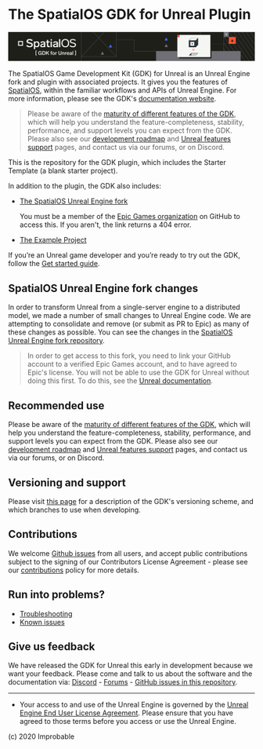 # The SpatialOS GDK for Unreal Plugin

![](SpatialGDK/Documentation/spatialos-gdkforunreal-header.png)

The SpatialOS Game Development Kit (GDK) for Unreal is an Unreal Engine fork and plugin with associated projects. It gives you the features of [SpatialOS](https://documentation.improbable.io/spatialos-overview/docs), within the familiar workflows and APIs of Unreal Engine. For more information, please see the GDK's [documentation website](https://documentation.improbable.io/gdk-for-unreal/docs).

> Please be aware of the [maturity of different features of the GDK](https://documentation.improbable.io/gdk-for-unreal/docs/product-maturity-lifecycle), which will help you understand the feature-completeness, stability, performance, and support levels you can expect from the GDK.  Please also see our [development roadmap](https://github.com/spatialos/UnrealGDK/projects/1) and [Unreal features support](https://documentation.improbable.io/gdk-for-unreal/docs/unreal-features-support) pages, and contact us via our forums, or on Discord.

This is the repository for the GDK plugin, which includes the Starter Template (a blank starter project).

In addition to the plugin, the GDK also includes:

* [The SpatialOS Unreal Engine fork](https://github.com/improbableio/UnrealEngine)

    You must be a member of the [Epic Games organization](https://github.com/EpicGames) on GitHub to access this. If you aren't, the link returns a 404 error.
* [The Example Project](https://github.com/spatialos/UnrealGDKExampleProject)
  
If you’re an Unreal game developer and you’re ready to try out the GDK, follow the [Get started guide](https://documentation.improbable.io/gdk-for-unreal/docs/get-started-introduction). 

## SpatialOS Unreal Engine fork changes
In order to transform Unreal from a single-server engine to a distributed model, we made a number of small changes to Unreal Engine code. We are attempting to consolidate and remove (or submit as PR to Epic) as many of these changes as possible. You can see the changes in the [SpatialOS Unreal Engine fork repository](https://github.com/improbableio/UnrealEngine).

> In order to get access to this fork, you need to link your GitHub account to a verified Epic Games account, and to have agreed to Epic's license. You will not be able to use the GDK for Unreal without doing this first. To do this, see the [Unreal documentation](https://www.unrealengine.com/en-US/ue4-on-github).

## Recommended use
Please be aware of the [maturity of different features of the GDK](https://documentation.improbable.io/gdk-for-unreal/docs/product-maturity-lifecycle), which will help you understand the feature-completeness, stability, performance, and support levels you can expect from the GDK.  Please also see our [development roadmap](https://github.com/spatialos/UnrealGDK/projects/1) and [Unreal features support](https://documentation.improbable.io/gdk-for-unreal/docs/unreal-features-support) pages, and contact us via our forums, or on Discord.

## Versioning and support
Please visit [this page](https://documentation.improbable.io/gdk-for-unreal/docs/versioning-scheme) for a description of the GDK's versioning scheme, and which branches to use when developing.

## Contributions
We welcome [Github issues](https://github.com/spatialos/UnrealGDK/issues) from all users, and accept public contributions subject to the signing of our Contributors License Agreement - please see our [contributions](CONTRIBUTING.md) policy for more details. 

## Run into problems?
* [Troubleshooting](https://documentation.improbable.io/gdk-for-unreal/docs/troubleshooting)
* [Known issues](https://github.com/spatialos/UnrealGDK/projects/2)

## Give us feedback
We have released the GDK for Unreal this early in development because we want your feedback. Please come and talk to us about the software and the documentation via: [Discord](https://discordapp.com/channels/311273633307951114/339471548647866368) - [Forums](https://forums.improbable.io/) - [GitHub issues in this repository](https://github.com/spatialos/UnrealGDK/issues).

------

* Your access to and use of the Unreal Engine is governed by the [Unreal Engine End User License Agreement](https://www.unrealengine.com/en-US/previous-versions/udk-licensing-resources?sessionInvalidated=true). Please ensure that you have agreed to those terms before you access or use the Unreal Engine.

(c) 2020 Improbable

